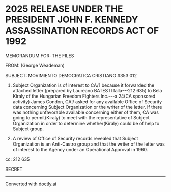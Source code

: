 # 2025 RELEASE UNDER THE PRESIDENT JOHN F. KENNEDY ASSASSINATION RECORDS ACT OF 1992

MEMORANDUM FOR: THE FILES

FROM: (George Weademan)

SUBJECT: MOVIMIENTO DEMOCRATICA CRISTIANO #353 012

1. Subject Organization is of interest to CA/1 because it forwarded the attached letter (prepared by Laureano BATESTI falla---212 635) to Bela Kiraly of the Hungarian Freedom Fighters Inc.---a 24(CA sponsored activity) James Condon, CAl/ asked for any available Office of Security data concerning Subject Organization or the writer of the letter. If there was nothing unfavorable available concerning either of them, CA was going to permit(Kiraly) to meet with the representative of Subject Organization in order to determine whether(Kiraly) could be of help to Subject group.

2. A review of Office of Security records revealed that Subject Organization is an Anti-Castro group and that the writer of the letter was of interest to the Agency under an Operational Approval in 1960.

cc: 212 635

SECRET


---
Converted with [doctly.ai](https://doctly.ai)